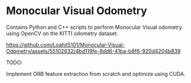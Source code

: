 # Monocular Visual Odometry

Contains Python and C++ scripts to perform Monocular Visual odometry using OpenCV on the KITTI odometry dataset. 


https://github.com/Loahit5101/Monocular-Visual-Odometry/assets/55102632/4bd119fe-8dd6-41ba-b8f6-920d4204b839




TODO:

Implement ORB feature extraction from scratch and optimize using CUDA.
